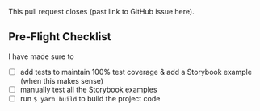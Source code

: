 This pull request closes (past link to GitHub issue here).

## Pre-Flight Checklist
I have made sure to
- [ ] add tests to maintain 100% test coverage & add a Storybook example (when
    this makes sense)
- [ ] manually test all the Storybook examples
- [ ] run `$ yarn build` to build the project code
